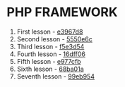 # PHP FRAMEWORK
01. First lesson - [e3967d8](https://github.com/antonpv1992/apblog.me/commit/e3967d8934a25e752337f015bbe3ff613402e69b)
02. Second lesson - [5550e6c](https://github.com/antonpv1992/apblog.me/commit/5550e6c75ba8ba4f7e3c84e24d9063a988784c7b)
03. Third lesson - [f5e3d54](https://github.com/antonpv1992/apblog.me/commit/f5e3d5468297547b9d5ee7474960e4a17fe5df28)
04. Fourth lesson - [16dff06](https://github.com/antonpv1992/apblog.me/commit/16dff06e132b48eb6ce579dfe2fa8ba851d3e100)
05. Fifth lesson - [e977cfb](https://github.com/antonpv1992/apblog.me/commit/e977cfb3cfafe6c379cfd7b2b8bfba7011cfc460)
06. Sixth lesson - [68ba01a](https://github.com/antonpv1992/apblog.me/commit/68ba01a29f6697b934c937610a2f74d00283bc69)
07. Seventh lesson - [99eb954](https://github.com/antonpv1992/apblog.me/commit/99eb954f71c473bcb3c2b2fd6650718380bd8e3a)
